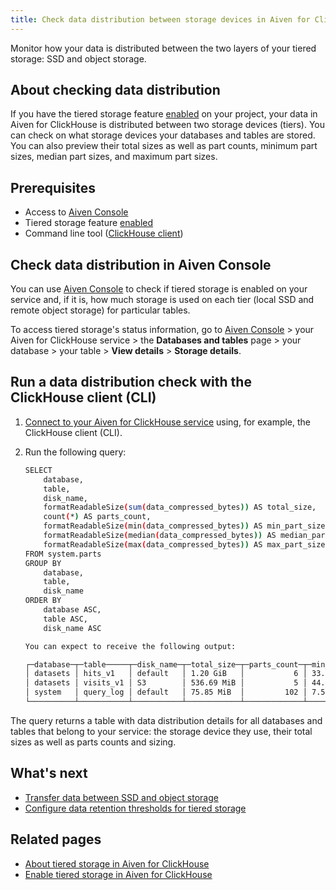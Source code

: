 ```yaml
---
title: Check data distribution between storage devices in Aiven for ClickHouse®'s tiered storage
---
```


Monitor how your data is distributed between the two layers of your
tiered storage: SSD and object storage.

## About checking data distribution

If you have the tiered storage feature
[enabled](/docs/products/clickhouse/howto/enable-tiered-storage) on your project, your data in Aiven for ClickHouse is
distributed between two storage devices (tiers). You can check on what
storage devices your databases and tables are stored. You can also
preview their total sizes as well as part counts, minimum part sizes,
median part sizes, and maximum part sizes.

## Prerequisites

-   Access to [Aiven Console](https://console.aiven.io/)
-   Tiered storage feature
    [enabled](/docs/products/clickhouse/howto/enable-tiered-storage)
-   Command line tool
    ([ClickHouse client](/docs/products/clickhouse/howto/connect-with-clickhouse-cli))

## Check data distribution in Aiven Console

You can use [Aiven Console](https://console.aiven.io/) to check if
tiered storage is enabled on your service and, if it is, how much
storage is used on each tier (local SSD and remote object storage) for
particular tables.

To access tiered storage's status information, go to [Aiven
Console](https://console.aiven.io/) \> your Aiven for ClickHouse service
\> the **Databases and tables** page \> your database \> your table \>
**View details** \> **Storage details**.

## Run a data distribution check with the ClickHouse client (CLI)

1.  [Connect to your Aiven for ClickHouse service](/docs/products/clickhouse/howto/list-connect-to-service) using, for example, the ClickHouse client (CLI).

2.  Run the following query:

    ``` bash
    SELECT
        database,
        table,
        disk_name,
        formatReadableSize(sum(data_compressed_bytes)) AS total_size,
        count(*) AS parts_count,
        formatReadableSize(min(data_compressed_bytes)) AS min_part_size,
        formatReadableSize(median(data_compressed_bytes)) AS median_part_size,
        formatReadableSize(max(data_compressed_bytes)) AS max_part_size
    FROM system.parts
    GROUP BY
        database,
        table,
        disk_name
    ORDER BY
        database ASC,
        table ASC,
        disk_name ASC

    You can expect to receive the following output:
    ```

    ``` bash
    ┌─database─┬─table─────┬─disk_name─┬─total_size─┬─parts_count─┬─min_part_size─┬─median_part_size─┬─max_part_size─┐
    │ datasets │ hits_v1   │ default   │ 1.20 GiB   │           6 │ 33.65 MiB     │ 238.69 MiB       │ 253.18 MiB    │
    │ datasets │ visits_v1 │ S3        │ 536.69 MiB │           5 │ 44.61 MiB     │ 57.90 MiB        │ 317.19 MiB    │
    │ system   │ query_log │ default   │ 75.85 MiB  │         102 │ 7.51 KiB      │ 12.36 KiB        │ 1.55 MiB      │
    └──────────┴───────────┴───────────┴────────────┴─────────────┴───────────────┴──────────────────┴───────────────┘
    ```

The query returns a table with data distribution details for all
databases and tables that belong to your service: the storage device
they use, their total sizes as well as parts counts and sizing.

## What's next

-   [Transfer data between SSD and object storage](/docs/products/clickhouse/howto/transfer-data-tiered-storage)
-   [Configure data retention thresholds for tiered storage](/docs/products/clickhouse/howto/configure-tiered-storage)

## Related pages

-   [About tiered storage in Aiven for ClickHouse](/docs/products/clickhouse/concepts/clickhouse-tiered-storage)
-   [Enable tiered storage in Aiven for ClickHouse](/docs/products/clickhouse/howto/enable-tiered-storage)
